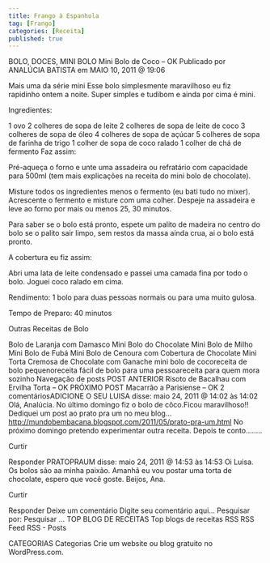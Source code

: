 ```yaml
---
title: Frango à Espanhola
tag: [Frango]
categories: [Receita]
published: true
---
```


BOLO, DOCES, MINI BOLO
Mini Bolo de Coco – OK
Publicado por ANALÚCIA BATISTA em MAIO 10, 2011 @ 19:06

Mais uma da série mini
Esse bolo simplesmente maravilhoso eu fiz rapidinho ontem a noite. Super simples e tudibom e ainda por cima é mini.

Ingredientes:

1 ovo
2 colheres de sopa de leite
2 colheres de sopa de leite de coco
3 colheres de sopa de óleo
4 colheres de sopa de açúcar
5 colheres de sopa de farinha de trigo
1 colher de sopa de coco ralado
1 colher de chá de fermento
Faz assim:

Pré-aqueça o forno e unte uma assadeira ou refratário com capacidade para 500ml (tem mais explicações na receita do mini bolo de chocolate).

Misture todos os ingredientes menos o fermento (eu bati tudo no mixer). Acrescente o fermento e misture com uma colher. Despeje na assadeira e leve ao forno por mais ou menos 25, 30 minutos.

Para saber se o bolo está pronto, espete um palito de madeira no centro do bolo se o palito sair limpo, sem restos da massa ainda crua, ai o bolo está pronto.

A cobertura eu fiz assim:

Abri uma lata de leite condensado e passei uma camada fina por todo o bolo. Joguei coco ralado em cima.

Rendimento: 1 bolo para duas pessoas normais ou para uma muito gulosa.

Tempo de Preparo: 40 minutos




Outras Receitas de Bolo

Bolo de Laranja com Damasco
Mini Bolo do Chocolate
Mini Bolo de Milho
Mini Bolo de Fubá
Mini Bolo de Cenoura com Cobertura de Chocolate
Mini Torta Cremosa de Chocolate com Ganache
mini bolo de cocoreceita de bolo pequenoreceita fácil de bolo para uma pessoareceita para quem mora sozinho
Navegação de posts
POST ANTERIOR
Risoto de Bacalhau com Ervilha Torta – OK
PRÓXIMO POST
Macarrão a Parisiense – OK
2 comentáriosADICIONE O SEU
LUISA disse:
maio 24, 2011 @ 14:02 às 14:02
Olá, Analúcia. No último domingo fiz o bolo de côco.Ficou maravilhoso!! Dediquei um post ao prato pra um no meu blog… http://mundobembacana.blogspot.com/2011/05/prato-pra-um.html
No próximo domingo pretendo experimentar outra receita. Depois te conto……..

Curtir

Responder
PRATOPRAUM disse:
maio 24, 2011 @ 14:53 às 14:53
Oi Luisa. Os bolos são aa minha paixão. Amanhã eu vou postar uma torta de chocolate, espero que você goste. Beijos, Ana.

Curtir

Responder
Deixe um comentário
Digite seu comentário aqui...
Pesquisar por:
Pesquisar …
TOP BLOG DE RECEITAS
Top blogs de receitas
RSS
RSS Feed RSS - Posts

CATEGORIAS
Categorias
Crie um website ou blog gratuito no WordPress.com.
